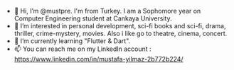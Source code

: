 - 👋 Hi, I’m @mustpre. I'm from Turkey. I am a Sophomore year on Computer Engineering student at Cankaya University. 
- 👀 I’m interested in personal development, sci-fi books and sci-fi, drama, thriller, crime-mystery, movies. Also i like go to theatre, cinema, concert.
- 🌱 I’m currently learning "Flutter & Dart".
- 📫 You can reach me on my LinkedIn account : https://www.linkedin.com/in/mustafa-yilmaz-2b772b224/

<!---
mustpre/mustpre is a ✨ special ✨ repository because its `README.md` (this file) appears on your GitHub profile.
You can click the Preview link to take a look at your changes.
--->

